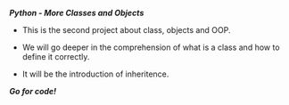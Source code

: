 ***Python - More Classes and Objects***

* This is the second project about class, objects and OOP.

* We will go deeper in the comprehension of what is a class and how to define it correctly.

* It will be the introduction of inheritence.

***Go for code!***
